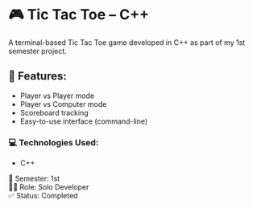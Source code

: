 # 🎮 Tic Tac Toe – C++

A terminal-based Tic Tac Toe game developed in C++ as part of my 1st semester project.

## 🧠 Features:
- Player vs Player mode
- Player vs Computer mode
- Scoreboard tracking
- Easy-to-use interface (command-line)

### 💻 Technologies Used:
- C++

📅 Semester: 1st  
👩‍💻 Role: Solo Developer  
✅ Status: Completed
